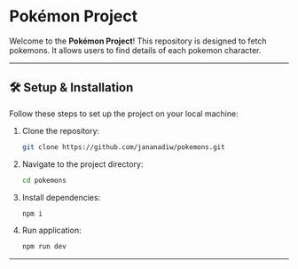 # Pokémon Project

Welcome to the **Pokémon Project**! This repository is designed to fetch pokemons. It allows users to find details of each pokemon character.

---

## 🛠️ Setup & Installation

Follow these steps to set up the project on your local machine:

1. Clone the repository:
   ```bash
   git clone https://github.com/jananadiw/pokemons.git
   ```
2. Navigate to the project directory:
   ```bash
   cd pokemons
   ```
3. Install dependencies:
   ```bash
   npm i
   ```
4. Run application:
   ```bash
   npm run dev
   ```
---
